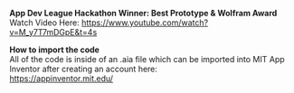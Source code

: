 **App Dev League Hackathon Winner: Best Prototype & Wolfram Award** </br>
Watch Video Here: https://www.youtube.com/watch?v=M_y7T7mDGpE&t=4s

**How to import the code** </br>
All of the code is inside of an .aia file which can be imported into
MIT App Inventor after creating an account here: </br>
https://appinventor.mit.edu/
